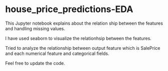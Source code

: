 # house_price_predictions-EDA

This Jupyter notebook explains about the relation ship between the features and 
handling missing values.

I have used seaborn to visualize the relationhsip between the features.

Tried to analyze the relationship between output feature which is SalePrice and each numerical feature and categorical fields.

Feel free to update the code.
